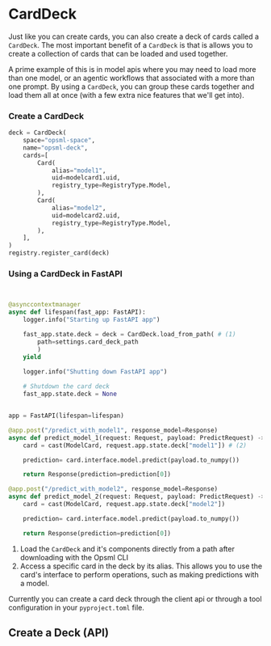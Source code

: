 # CardDeck

Just like you can create cards, you can also create a deck of cards called a `CardDeck`. The most important benefit of a `CardDeck` is that is allows you to create a collection of cards that can be loaded and used together. 

A prime example of this is in model apis where you may need to load more than one model, or an agentic workflows that associated with a more than one prompt. By using a `CardDeck`, you can group these cards together and load them all at once (with a few extra nice features that we'll get into).

### Create a CardDeck
```python
deck = CardDeck(
    space="opsml-space",
    name="opsml-deck",
    cards=[
        Card(
            alias="model1",
            uid=modelcard1.uid,
            registry_type=RegistryType.Model,
        ),
        Card(
            alias="model2",
            uid=modelcard2.uid,
            registry_type=RegistryType.Model,
        ),
    ],
)
registry.register_card(deck)
```

### Using a CardDeck in FastAPI
```python


@asynccontextmanager
async def lifespan(fast_app: FastAPI):
    logger.info("Starting up FastAPI app")

    fast_app.state.deck = deck = CardDeck.load_from_path( # (1)
        path=settings.card_deck_path
        ) 
    yield

    logger.info("Shutting down FastAPI app")
    
    # Shutdown the card deck
    fast_app.state.deck = None


app = FastAPI(lifespan=lifespan)

@app.post("/predict_with_model1", response_model=Response)
async def predict_model_1(request: Request, payload: PredictRequest) -> Response:
    card = cast(ModelCard, request.app.state.deck["model1"]) # (2)

    prediction= card.interface.model.predict(payload.to_numpy())

    return Response(prediction=prediction[0])

@app.post("/predict_with_model2", response_model=Response)
async def predict_model_2(request: Request, payload: PredictRequest) -> Response:
    card = cast(ModelCard, request.app.state.deck["model2"])

    prediction= card.interface.model.predict(payload.to_numpy())

    return Response(prediction=prediction[0])
```

1. Load the `CardDeck` and it's components directly from a path after downloading with the Opsml CLI
2. Access a specific card in the deck by its alias. This allows you to use the card's interface to perform operations, such as making predictions with a model.


Currently you can create a card deck through the client api or through a tool configuration in your `pyproject.toml` file.

## Create a Deck (API)
